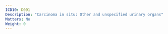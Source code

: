```yaml
---
ICD10: D091
Description: "Carcinoma in situ: Other and unspecified urinary organs"
Matters: No
Weight: 0
---
```

